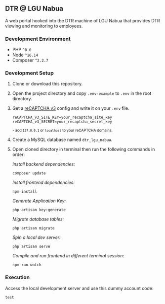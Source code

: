 ## DTR @ LGU Nabua
A web portal hooked into the DTR machine of LGU Nabua that provides DTR viewing and monitoring to employees.

### Development Environment
* PHP `^8.0`
* Node `^16.14`
* Composer `^2.2.7`

### Development Setup
1. Clone or download this repository.
2. Open the project directory and copy `.env-example` to `.env` in the root directory.
3. Get a [reCAPTCHA v3](https://www.google.com/recaptcha) config and write it on your `.env` file.
   ```dotenv
   reCAPTCHA_v3_SITE_KEY=your_recaptcha_site_key
   reCAPTCHA_v3_SECRET=your_recaptcha_secret_key
   ```
   <sup>- add `127.0.0.1` or `localhost` to your reCAPTCHA domains.</sup>
4. Create a MySQL database named `dtr_lgu_nabua`.
5. Open cloned directory in terminal then run the following commands in order:

    *Install backend dependencies:*
    ```composer log
    composer update
    ```
   
    *Install frontend dependencies:*
    ```composer log
    npm install
    ```
   
    *Generate Application Key:*
    ```composer log
    php artisan key:generate
    ```
   
    *Migrate database tables:*
    ```composer log
    php artisan migrate
    ```
   
    *Spin a local dev server:*
    ```composer log
    php artisan serve
    ```
   
   *Compile and run frontend in different terminal session:*
    ```composer log
    npm run watch
    ```
   
### Execution
Access the local development server and use this dummy account code:
```
test
```
   
